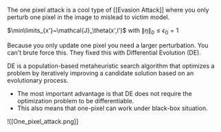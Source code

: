 The one pixel attack is a cool type of [[Evasion Attack]] where you only perturb one pixel in the image to mislead to victim model. 


$\min\limits_{x'}~\mathcal{J}_\theta(x',l')$ with $\|\eta\|_0 \leq \epsilon_0 = 1$

Because you only update one pixel you need a larger perturbation. You can't brute force this. They fixed this with Differential Evolution (DE). 

DE is a population-based metaheuristic search algorithm that optimizes a problem by iteratively improving a candidate solution based on an evolutionary process.
- The most important advantage is that DE does not require the optimization problem to be differentiable.
- This also means that one-pixel can work under black-box situation.

![[One_pixel_attack.png]]